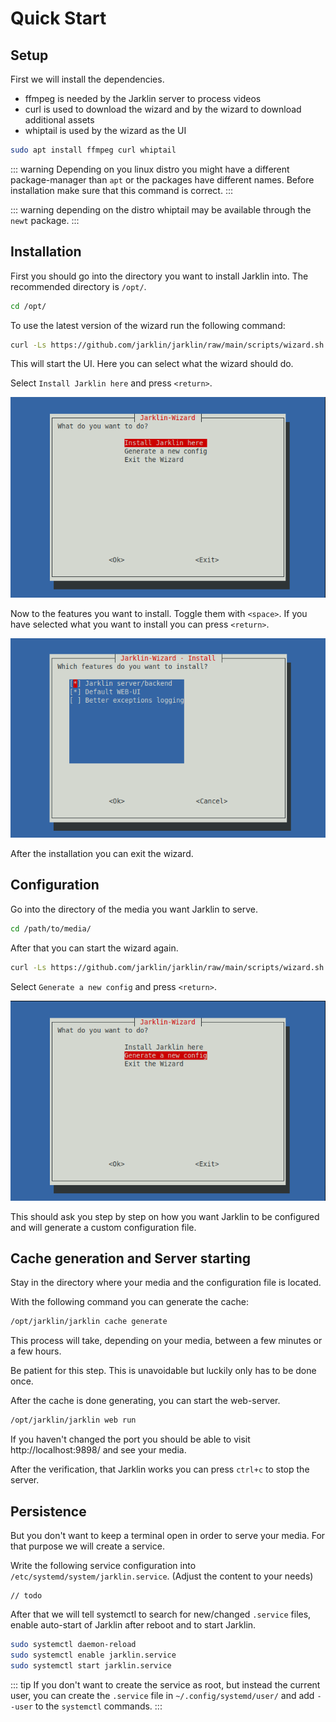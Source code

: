 # Quick Start

## Setup

First we will install the dependencies.

- ffmpeg is needed by the Jarklin server to process videos
- curl is used to download the wizard and by the wizard to download additional assets
- whiptail is used by the wizard as the UI

```bash
sudo apt install ffmpeg curl whiptail
```

::: warning
Depending on you linux distro you might have a different package-manager than `apt` or the packages have different names.
Before installation make sure that this command is correct.
:::

::: warning
depending on the distro whiptail may be available through the `newt` package.
:::

## Installation

First you should go into the directory you want to install Jarklin into.
The recommended directory is `/opt/`.

```bash
cd /opt/
```

To use the latest version of the wizard run the following command:

```bash
curl -Ls https://github.com/jarklin/jarklin/raw/main/scripts/wizard.sh | bash
```

This will start the UI. Here you can select what the wizard should do.

Select `Install Jarklin here` and press `<return>`.

![](assets/jarklin-main-menu-install.png)

Now to the features you want to install.
Toggle them with `<space>`.
If you have selected what you want to install you can press `<return>`.

![](assets/jarklin-install-features.png)

After the installation you can exit the wizard.

## Configuration

Go into the directory of the media you want Jarklin to serve.

```bash
cd /path/to/media/
```

After that you can start the wizard again.

```bash
curl -Ls https://github.com/jarklin/jarklin/raw/main/scripts/wizard.sh | bash
```

Select `Generate a new config` and press `<return>`.

![](assets/jarklin-main-menu-create-config.png)

This should ask you step by step on how you want Jarklin to be configured and will generate a custom configuration file.

## Cache generation and Server starting

Stay in the directory where your media and the configuration file is located.

With the following command you can generate the cache:

```bash
/opt/jarklin/jarklin cache generate
```

This process will take, depending on your media, between a few minutes or a few hours.

Be patient for this step.
This is unavoidable but luckily only has to be done once.

After the cache is done generating, you can start the web-server.

```bash
/opt/jarklin/jarklin web run
```

If you haven't changed the port you should be able to visit http://localhost:9898/ and see your media.

After the verification, that Jarklin works you can press `ctrl+c` to stop the server.

## Persistence

But you don't want to keep a terminal open in order to serve your media.
For that purpose we will create a service.

Write the following service configuration into `/etc/systemd/system/jarklin.service`.
(Adjust the content to your needs)

```service
// todo
```

After that we will tell systemctl to search for new/changed `.service` files,
enable auto-start of Jarklin after reboot and to start Jarklin.

```bash
sudo systemctl daemon-reload
sudo systemctl enable jarklin.service
sudo systemctl start jarklin.service
```

::: tip
If you don't want to create the service as root, but instead the current user,
you can create the `.service` file in `~/.config/systemd/user/` and add `--user` to the `systemctl` commands.
:::

